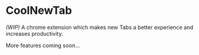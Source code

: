 # CoolNewTab

<i>(WIP)</i>
A chrome extension which makes new Tabs a better experience and increases productivity.


More features coming soon...
